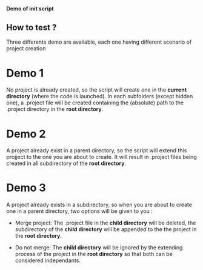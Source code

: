 #### Demo of init script

## How to test ?

Three differents demo are available, each one having different scenario of project creation

# Demo 1

No project is already created, so the script will create one in the **current directory** (where the code is launched). In each subfolders (except hidden one), a .project file will be created containing the (absolute) path to the .project directory in the **root directory**.

# Demo 2

A project already exist in a parent directory, so the script will extend this projject to the one you are about to create. It will result in .project files being created in all subdirectory of the **root directory**.

# Demo 3

A project already exists in a subdirectory, so when you are about to create one in a parent directory, two options will be given to you :

* Merge project: The .project file in the **child directory** will be deleted, the subdirectory of the **child directory** will be appended to the the project in the **root directory**.

* Do not merge: The **child directory** will be ignored by the extending process of the project in the **root directory** so that both can be considered independants.
